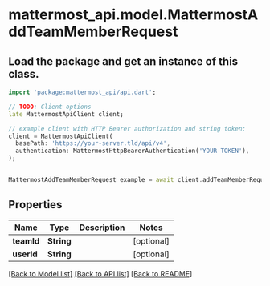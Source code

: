 # mattermost_api.model.MattermostAddTeamMemberRequest

## Load the package and get an instance of this class.
```dart
import 'package:mattermost_api/api.dart';

// TODO: Client options
late MattermostApiClient client;

// example client with HTTP Bearer authorization and string token:
client = MattermostApiClient(
  basePath: 'https://your-server.tld/api/v4',
  authentication: MattermostHttpBearerAuthentication('YOUR TOKEN'),
);


MattermostAddTeamMemberRequest example = await client.addTeamMemberRequest.FUNCTION_THAT_RETURNS_THIS_CLASS();

```

## Properties
Name | Type | Description | Notes
------------ | ------------- | ------------- | -------------
**teamId** | **String** |  | [optional] 
**userId** | **String** |  | [optional] 

[[Back to Model list]](../GENERATED_README.md#documentation-for-models) [[Back to API list]](../GENERATED_README.md#documentation-for-api-endpoints) [[Back to README]](../GENERATED_README.md)


